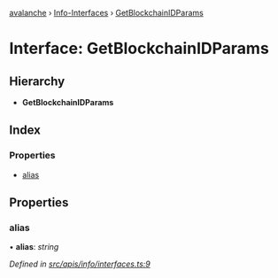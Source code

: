 [avalanche](../README.md) › [Info-Interfaces](../modules/info_interfaces.md) › [GetBlockchainIDParams](info_interfaces.getblockchainidparams.md)

# Interface: GetBlockchainIDParams

## Hierarchy

* **GetBlockchainIDParams**

## Index

### Properties

* [alias](info_interfaces.getblockchainidparams.md#alias)

## Properties

###  alias

• **alias**: *string*

*Defined in [src/apis/info/interfaces.ts:9](https://github.com/ava-labs/avalanchejs/blob/62a14d4/src/apis/info/interfaces.ts#L9)*

